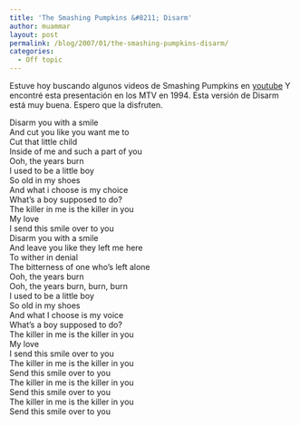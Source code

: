 ```yaml
---
title: 'The Smashing Pumpkins &#8211; Disarm'
author: muammar
layout: post
permalink: /blog/2007/01/the-smashing-pumpkins-disarm/
categories:
  - Off topic
---
```

Estuve hoy buscando algunos videos de Smashing Pumpkins en [youtube][1] Y encontré esta presentación en los MTV en 1994. Esta versión de Disarm está muy buena. Espero que la disfruten.  
  
Disarm you with a smile  
And cut you like you want me to  
Cut that little child  
Inside of me and such a part of you  
Ooh, the years burn  
I used to be a little boy  
So old in my shoes  
And what i choose is my choice  
What&#8217;s a boy supposed to do?  
The killer in me is the killer in you  
My love  
I send this smile over to you  
Disarm you with a smile  
And leave you like they left me here  
To wither in denial  
The bitterness of one who&#8217;s left alone  
Ooh, the years burn  
Ooh, the years burn, burn, burn  
I used to be a little boy  
So old in my shoes  
And what I choose is my voice  
What&#8217;s a boy supposed to do?  
The killer in me is the killer in you  
My love  
I send this smile over to you  
The killer in me is the killer in you  
Send this smile over to you  
The killer in me is the killer in you  
Send this smile over to you  
The killer in me is the killer in you  
Send this smile over to you

 [1]: http://www.youtube.com